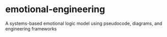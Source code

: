 # emotional-engineering
A systems-based emotional logic model using pseudocode, diagrams, and engineering frameworks

